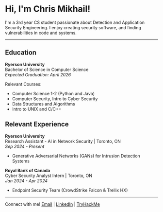 # Hi, I'm Chris Mikhail!

I'm a 3rd year CS student passionate about Detection and Application Security Engineering. I enjoy creating security software, and finding vulnerabilities in code and systems.

---

## Education

**Ryerson University**  
Bachelor of Science in Computer Science \
*Expected Graduation: April 2026*

Relevant Courses: 
+ Computer Science 1-2 (Python and Java)
+ Computer Security, Intro to Cyber Security
+ Data Structures and Algorithms
+ Intro to UNIX and C/C++

## Relevant Experience

**Ryerson University** \
Research Assistant - AI in Network Security | Toronto, ON \
*Sep 2024 - Present*
+ Generative Adversarial Networks (GANs) for Intrusion Detection Systems

**Royal Bank of Canada** \
Cyber Security Analyst Intern | Toronto, ON \
*Jan 2024 - Apr 2024*
+ Endpoint Security Team (CrowdStrike Falcon & Trellix HX)

---
Connect with me!
[Email](mailto:chrismikhail04@gmail.com) | [LinkedIn](https://www.linkedin.com/in/christophermikhail/) | [TryHackMe](https://tryhackme.com/r/p/c.mikhail12)
